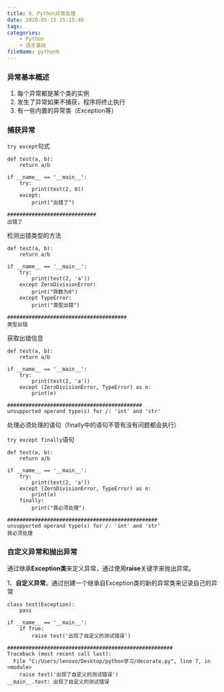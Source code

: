 ```yaml
---
title: 6、Python异常处理
date: 2020-05-15 15:15:49
tags:
categories:
	- Python
	- 语言基础
fileName: python6
---
```


### 异常基本概述

1. 每个异常都是某个类的实例
2. 发生了异常如果不捕获，程序将终止执行
3. 有一些内置的异常类（Exception等）



### 捕获异常

 `try except`句式

```
def test(a, b):
    return a/b

if __name__ == '__main__':
    try:
        print(test(2, 0))
    except:
        print("出错了")
        
#############################
出错了
```

检测出错类型的方法

```
def test(a, b):
    return a/b

if __name__ == '__main__':
    try:
        print(test(2, 'a'))
    except ZeroDivisionError:
        print("除数为0")
    except TypeError:
        print("类型出错")
        
#######################################
类型出错
```



获取出错信息

```
def test(a, b):
    return a/b

if __name__ == '__main__':
    try:
        print(test(2, 'a'))
    except (ZeroDivisionError, TypeError) as e:
        print(e)
        
############################################
unsupported operand type(s) for /: 'int' and 'str'
```



处理必须处理的语句（finally中的语句不管有没有问题都会执行）

`try except finally`语句

```
def test(a, b):
    return a/b

if __name__ == '__main__':
    try:
        print(test(2, 'a'))
    except (ZeroDivisionError, TypeError) as e:
        print(e)
    finally:
        print("我必须处理")
        
#################################################
unsupported operand type(s) for /: 'int' and 'str'
我必须处理
```



### 自定义异常和抛出异常

通过继承**Exception类**来定义异常，通过使用**raise**关键字来抛出异常。

1、**自定义异常**。通过创建一个继承自Exception类的新的异常类来记录自己的异常

```
class test(Exception):
    pass

if __name__ == '__main__':
    if True:
        raise test('出现了自定义的测试错误')
        
######################################################
Traceback (most recent call last):
  File "C:/Users/lenovo/Desktop/python学习/decorate.py", line 7, in <module>
    raise test('出现了自定义的测试错误')
__main__.test: 出现了自定义的测试错误
```

